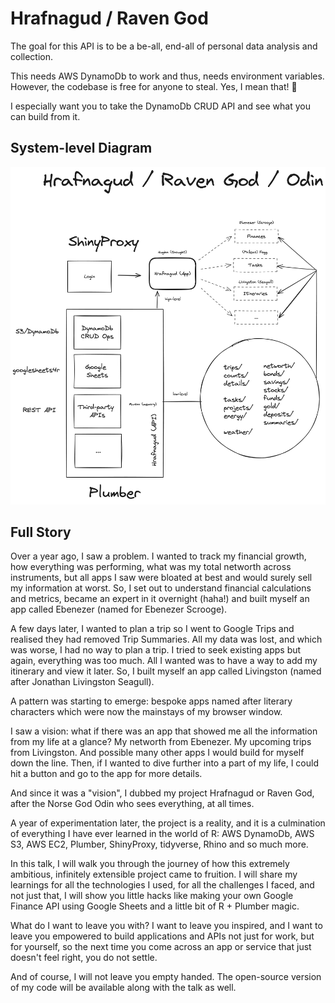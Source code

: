 # Hrafnagud / Raven God

The goal for this API is to be a be-all, end-all of personal data analysis and collection. 

This needs AWS DynamoDb to work and thus, needs environment variables. However, the codebase is free for anyone to steal. Yes, I mean that! 🦝

I especially want you to take the DynamoDb CRUD API and see what you can build from it.

## System-level Diagram

![Hrafnagud](Hrafnagud-Diagram.png)

## Full Story

Over a year ago, I saw a problem. I wanted to track my financial growth, how everything was performing, what was my total networth across instruments, but all apps I saw were bloated at best and would surely sell my information at worst. So, I set out to understand financial calculations and metrics, became an expert in it overnight (haha!) and built myself an app called Ebenezer (named for Ebenezer Scrooge).

A few days later, I wanted to plan a trip so I went to Google Trips and realised they had removed Trip Summaries. All my data was lost, and which was worse, I had no way to plan a trip. I tried to seek existing apps but again, everything was too much. All I wanted was to have a way to add my itinerary and view it later. So, I built myself an app called Livingston (named after Jonathan Livingston Seagull). 

A pattern was starting to emerge: bespoke apps named after literary characters which were now the mainstays of my browser window.

I saw a vision: what if there was an app that showed me all the information from my life at a glance? My networth from Ebenezer. My upcoming trips from Livingston. And possible many other apps I would build for myself down the line. Then, if I wanted to dive further into a part of my life, I could hit a button and go to the app for more details.

And since it was a "vision", I dubbed my project Hrafnagud or Raven God, after the Norse God Odin who sees everything, at all times.

A year of experimentation later, the project is a reality, and it is a culmination of everything I have ever learned in the world of R: AWS DynamoDb, AWS S3, AWS EC2, Plumber, ShinyProxy, tidyverse, Rhino and so much more.

In this talk, I will walk you through the journey of how this extremely ambitious, infinitely extensible project came to fruition. I will share my learnings for all the technologies I used, for all the challenges I faced, and not just that, I will show you little hacks like making your own Google Finance API using Google Sheets and a little bit of R + Plumber magic.

What do I want to leave you with? I want to leave you inspired, and I want to leave you empowered to build applications and APIs not just for work, but for yourself, so the next time you come across an app or service that just doesn't feel right, you do not settle.

And of course, I will not leave you empty handed. The open-source version of my code will be available along with the talk as well.

